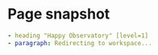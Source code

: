 # Page snapshot

```yaml
- heading "Happy Observatory" [level=1]
- paragraph: Redirecting to workspace...
```